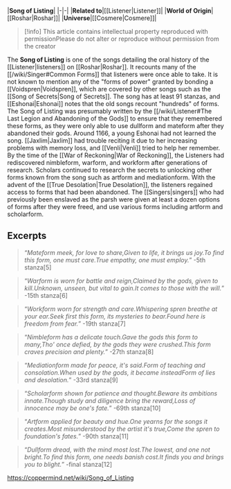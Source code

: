 |**Song of Listing**|
|-|-|
|**Related to**|[[Listener\|Listener]]|
|**World of Origin**|[[Roshar\|Roshar]]|
|**Universe**|[[Cosmere\|Cosmere]]|

> [!info] This article contains intellectual property reproduced with permissionPlease do not alter or reproduce without permission from the creator

The **Song of Listing** is one of the songs detailing the oral history of the [[Listener\|listeners]] on [[Roshar\|Roshar]]. It recounts many of the [[/wiki/Singer#Common Forms]] that listeners were once able to take. It is not known to mention any of the "forms of power" granted by bonding a [[Voidspren\|Voidspren]], which are covered by other songs such as the [[Song of Secrets\|Song of Secrets]]. The song has at least 91 stanzas, and [[Eshonai\|Eshonai]] notes that the old songs recount "hundreds" of forms.
The Song of Listing was presumably written by the [[/wiki/Listener#The Last Legion and Abandoning of the Gods]] to ensure that they remembered these forms, as they were only able to use dullform and mateform after they abandoned their gods.
Around 1166, a young Eshonai had not learned the song. [[Jaxlim\|Jaxlim]] had trouble reciting it due to her increasing problems with memory loss, and [[Venli\|Venli]] tried to help her remember.
By the time of the [[War of Reckoning\|War of Reckoning]], the Listeners had rediscovered nimbleform, warform, and workform after generations of research. Scholars continued to research the secrets to unlocking other forms known from the song such as artform and mediationform. With the advent of the [[True Desolation\|True Desolation]], the listeners regained access to forms that had been abandoned. The [[Singers\|singers]] who had previously been enslaved as the parsh were given at least a dozen options of forms after they were freed, and use various forms including artform and scholarform.

## Excerpts

>“*Mateform meek, for love to share,Given to life, it brings us joy.To find this form, one must care.True empathy, one must employ.*”
\-5th stanza[5]

>“*Warform is worn for battle and reign,Claimed by the gods, given to kill.Unknown, unseen, but vital to gain.It comes to those with the will.*”
\-15th stanza[6]

>“*Workform worn for strength and care.Whispering spren breathe at your ear.Seek first this form, its mysteries to bear.Found here is freedom from fear.*”
\-19th stanza[7]

>“*Nimbleform has a delicate touch.Gave the gods this form to many,Tho' once defied, by the gods they were crushed.This form craves precision and plenty.*”
\-27th stanza[8]

>“*Mediationform made for peace, it's said.Form of teaching and consolation.When used by the gods, it became insteadForm of lies and desolation.*”
\-33rd stanza[9]

>“*Scholarform shown for patience and thought.Beware its ambitions innate.Though study and diligence bring the reward,Loss of innocence may be one's fate.*”
\-69th stanza[10]

>“*Artform applied for beauty and hue.One yearns for the songs it creates.Most misunderstood by the artist it's true,Come the spren to foundation's fates.*”
\-90th stanza[11]

>“*Dullform dread, with the mind most lost.The lowest, and one not bright.To find this form, one needs banish cost.It finds you and brings you to blight.*”
\-final stanza[12]




https://coppermind.net/wiki/Song_of_Listing